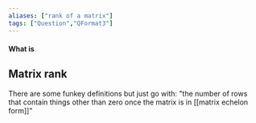 ```yaml
---
aliases: ["rank of a matrix"]
tags: ["Question","QFormat3"]
---
```


#### What is
## Matrix rank
There are some funkey definitions but just go with: "the number of rows that contain things other than zero once the matrix is in [[matrix echelon form]]"